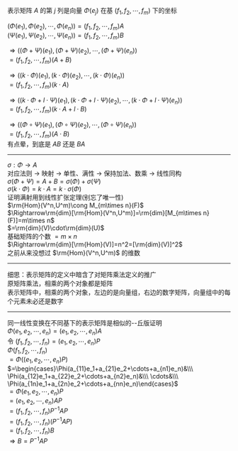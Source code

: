 表示矩阵 $A$ 的第 $j$ 列是向量 $\Phi(e_j)$ 在基 $(f_1,f_2,\cdots,f_m)$ 下的坐标  
  
 $(\Phi(e_1),\Phi(e_2),\cdots,\Phi(e_n))=(f_1,f_2,\cdots,f_m)A$  
 $(\Psi(e_1),\Psi(e_2),\cdots,\Psi(e_n))=(f_1,f_2,\cdots,f_m)B$  
  
 $\Rightarrow((\Phi+\Psi)(e_1),(\Phi+\Psi)(e_2),\cdots,(\Phi+\Psi)(e_n))$  
 $=(f_1,f_2,\cdots,f_m)(A+B)$  
  
 $\Rightarrow((k\cdot\Phi)(e_1),(k\cdot\Phi)(e_2),\cdots,(k\cdot\Phi)(e_n))$  
 $=(f_1,f_2,\cdots,f_m)(k\cdot A)$  
  
 $\Rightarrow((k\cdot\Phi+l\cdot\Psi)(e_1),(k\cdot\Phi+l\cdot\Psi)(e_2),\cdots,(k\cdot\Phi+l\cdot\Psi)(e_n))$  
 $=(f_1,f_2,\cdots,f_m)(k\cdot A+l\cdot B)$  
  
 $\Rightarrow((\Phi\circ\Psi)(e_1),(\Phi\circ\Psi)(e_2),\cdots,(\Phi\circ\Psi)(e_n))$  
 $=(f_1,f_2,\cdots,f_m)(A\cdot B)$  
有点晕，到底是 $AB$ 还是 $BA$  
  
---  
  
 $\sigma:\Phi\longrightarrow A$  
对应法则 $\to$ 映射 $\to$ 单性、满性 $\to$ 保持加法、数乘 $\to$ 线性同构  
 $\sigma(\Phi+\Psi)=A+B=\sigma(\Phi)+\sigma(\Psi)$  
 $\sigma(k\cdot\Phi)=k\cdot A=k\cdot\sigma(\Phi)$  
证明满射用到线性扩张定理(别忘了唯一性)  
 $\rm{Hom}(V^n,U^m)\cong M_{m\times n}(F)$  
 $\Rightarrow\rm{dim}[\rm{Hom}(V^n,U^m)]=\rm{dim}[M_{m\times n}(F)]=m\times n$  
 $=\rm{dim}(V)\cdot\rm{dim}(U)$  
基础矩阵的个数 $=m\times n$  
 $\Rightarrow\rm{dim}[\rm{Hom}(V)]=n^2=[\rm{dim}(V)]^2$  
之前从来没想过 $\rm{Hom}(V^n,U^m)$ 的维数  
  
---  
  
细思：表示矩阵的定义中暗含了对矩阵乘法定义的推广  
原矩阵乘法，相乘的两个对象都是矩阵  
表示矩阵中，相乘的两个对象，左边的是向量组，右边的数字矩阵，向量组中的每个元素未必还是数字  
  
---  
  
同一线性变换在不同基下的表示矩阵是相似的--丘版证明  
 $\Phi(e_1,e_2,\cdots,e_n)=(e_1,e_2,\cdots,e_n)A$  
令 $(f_1,f_2,\cdots,f_n)=(e_1,e_2,\cdots,e_n)P$  
 $\Phi(f_1,f_2,\cdots,f_n)$  
 $=\Phi((e_1,e_2,\cdots,e_n)P)$  
 $=\begin{cases}\Phi(a_{11}e_1+a_{21}e_2+\cdots+a_{n1}e_n)&\\\ \Phi(a_{12}e_1+a_{22}e_2+\cdots+a_{n2}e_n)&\\\ \cdots&\\\ \Phi(a_{1n}e_1+a_{2n}e_2+\cdots+a_{nn}e_n)\end{cases}$  
 $=\Phi(e_1,e_2,\cdots,e_n)P$  
 $=(e_1,e_2,\cdots,e_n)AP$  
 $=(f_1,f_2,\cdots,f_n)P^{-1}AP$  
 $=(f_1,f_2,\cdots,f_n)(P^{-1}AP)$  
 $=(f_1,f_2,\cdots,f_n)B$  
 $\Rightarrow B=P^{-1}AP$  
